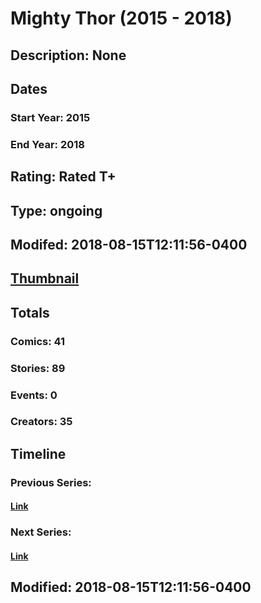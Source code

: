 # Mighty Thor (2015 - 2018)
## Description: None
## Dates
### Start Year: 2015
### End Year: 2018
## Rating: Rated T+
## Type: ongoing
## Modifed: 2018-08-15T12:11:56-0400
## [Thumbnail](http://i.annihil.us/u/prod/marvel/i/mg/f/60/5aa95bca47b7f.jpg)
## Totals
### Comics: 41
### Stories: 89
### Events: 0
### Creators: 35
## Timeline
### Previous Series: 
#### [Link]()
### Next Series: 
#### [Link]()
## Modified: 2018-08-15T12:11:56-0400
